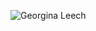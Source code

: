 
![Georgina Leech](https://github.com/user-attachments/assets/1a86fa19-3f79-4513-a173-283b698de4d5)
